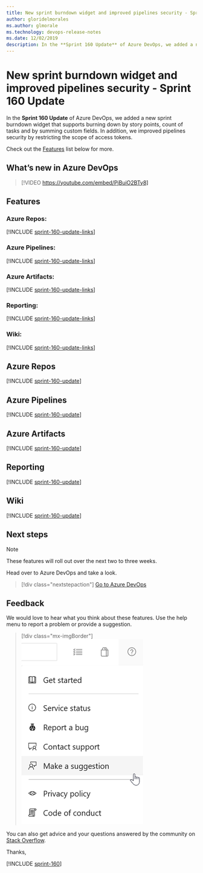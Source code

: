 ```yaml
---
title: New sprint burndown widget and improved pipelines security - Sprint 160 Update
author: gloridelmorales
ms.author: glmorale
ms.technology: devops-release-notes
ms.date: 12/02/2019
description: In the **Sprint 160 Update** of Azure DevOps, we added a new sprint burndown widget that supports burning down by story points, count of tasks and by summing custom fields.
---
```


#  New sprint burndown widget and improved pipelines security - Sprint 160 Update

In the **Sprint 160 Update** of Azure DevOps, we added a new sprint burndown widget that supports burning down by story points, count of tasks and by summing custom fields. In addition, we improved pipelines security by restricting the scope of access tokens. 

Check out the [Features](#features) list below for more.

## What’s new in Azure DevOps

> [!VIDEO https://youtube.com/embed/PjBuiO2BTy8]

## Features

### Azure Repos:

[!INCLUDE [sprint-160-update-links](includes/repos/sprint-160-update-links.md)]

### Azure Pipelines:

[!INCLUDE [sprint-160-update-links](includes/pipelines/sprint-160-update-links.md)]

### Azure Artifacts:

[!INCLUDE [sprint-160-update-links](includes/artifacts/sprint-160-update-links.md)]

### Reporting:

[!INCLUDE [sprint-160-update-links](includes/reporting/sprint-160-update-links.md)]

### Wiki:

[!INCLUDE [sprint-160-update-links](includes/wiki/sprint-160-update-links.md)]

## Azure Repos

[!INCLUDE [sprint-160-update](includes/repos/sprint-160-update.md)]

## Azure Pipelines

[!INCLUDE [sprint-160-update](includes/pipelines/sprint-160-update.md)]

## Azure Artifacts

[!INCLUDE [sprint-160-update](includes/artifacts/sprint-160-update.md)]

## Reporting

[!INCLUDE [sprint-160-update](includes/reporting/sprint-160-update.md)]

## Wiki

[!INCLUDE [sprint-160-update](includes/wiki/sprint-160-update.md)]

## Next steps

> [!NOTE]
> These features will roll out over the next two to three weeks.

Head over to Azure DevOps and take a look.

> [!div class="nextstepaction"]
> [Go to Azure DevOps](https://go.microsoft.com/fwlink/?LinkId=307137&campaign=o~msft~docs~product-vsts~release-notes)

## Feedback

We would love to hear what you think about these features. Use the help menu to report a problem or provide a suggestion.

> [!div class="mx-imgBorder"]
> ![Make a suggestion](../media/make-a-suggestion.png)

You can also get advice and your questions answered by the community on [Stack Overflow](https://stackoverflow.com/questions/tagged/azure-devops).

Thanks,

[!INCLUDE [sprint-160](includes/signer/sprint-160.md)]

